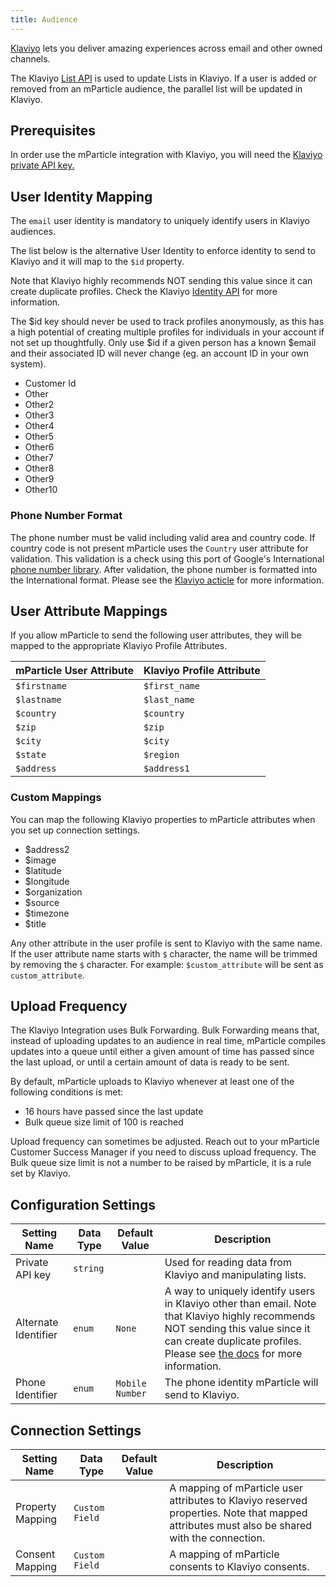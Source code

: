 ```yaml
---
title: Audience
---
```


[Klaviyo](https://www.klaviyo.com/) lets you deliver amazing experiences across email and other owned channels.

The Klaviyo [List API](https://developers.klaviyo.com/en/reference/api-overview) is used to update Lists in Klaviyo. If a user is added or removed from an mParticle audience, the parallel list will be updated in Klaviyo.

## Prerequisites

In order use the mParticle integration with Klaviyo, you will need the [Klaviyo private API key.](https://help.klaviyo.com/hc/en-us/articles/115005062267-How-to-Manage-Your-Account-s-API-Keys)

## User Identity Mapping

The `email` user identity is mandatory to uniquely identify users in Klaviyo audiences.

The list below is the alternative User Identity to enforce identity to send to Klaviyo and it will map to the `$id` property.

Note that Klaviyo highly recommends NOT sending this value since it can create duplicate profiles. Check the Klaviyo [Identity API](https://developers.klaviyo.com/en/docs/getting-started-with-track-and-identify-apis#identify-api) for more information.

The $id key should never be used to track profiles anonymously, as this has a high potential of creating multiple profiles for individuals in your account if not set up thoughtfully. Only use $id if a given person has a known $email and their associated ID will never change (eg. an account ID in your own system).

- Customer Id
- Other
- Other2
- Other3
- Other4
- Other5
- Other6
- Other7
- Other8
- Other9
- Other10

### Phone Number Format

The phone number must be valid including valid area and country code. If country code is not present mParticle uses the `Country` user attribute for validation. 
This validation is a check using this port of Google's International [phone number library](https://github.com/twcclegg/libphonenumber-csharp).
After validation, the phone number is formatted into the International format. Please see the [Klaviyo acticle](https://help.klaviyo.com/hc/en-us/articles/360046055671) for more information.

## User Attribute Mappings

If you allow mParticle to send the following user attributes, they will be mapped to the appropriate Klaviyo Profile Attributes.

mParticle User Attribute |Klaviyo Profile Attribute
|---|---|
`$firstname` |`$first_name` |
`$lastname` |`$last_name` |
`$country` |`$country` |
`$zip` |`$zip` |
`$city` |`$city` |
`$state` |`$region` |
`$address` |`$address1` |

### Custom Mappings

You can map the following Klaviyo properties to mParticle attributes when you set up connection settings.
- $address2
- $image
- $latitude
- $longitude
- $organization
- $source
- $timezone
- $title

Any other attribute in the user profile is sent to Klaviyo with the same name. If the user attribute name starts with `$` character, the name will be trimmed by removing the `$` character. For example: `$custom_attribute` will be sent as `custom_attribute`.

## Upload Frequency

The Klaviyo Integration uses Bulk Forwarding. Bulk Forwarding means that, instead of uploading updates to an audience in real time, mParticle compiles updates into a queue until either a given amount of time has passed since the last upload, or until a certain amount of data is ready to be sent.

By default, mParticle uploads to Klaviyo whenever at least one of the following conditions is met:

* 16 hours have passed since the last update
* Bulk queue size limit of 100 is reached

Upload frequency can sometimes be adjusted. Reach out to your mParticle Customer Success Manager if you need to discuss upload frequency.
The Bulk queue size limit is not a number to be raised by mParticle, it is a rule set by Klaviyo.

## Configuration Settings

Setting Name |Data Type | Default Value | Description
|---|---|---|---|
Private API key| `string`||Used for reading data from Klaviyo and manipulating lists.|
Alternate Identifier|`enum`|`None`|A way to uniquely identify users in Klaviyo other than email. Note that Klaviyo highly recommends NOT sending this value since it can create duplicate profiles. Please see [the docs](https://developers.klaviyo.com/en/docs/getting-started-with-track-and-identify-apis#identify-api) for more information.|
Phone Identifier | `enum`| `Mobile Number`| The phone identity mParticle will send to Klaviyo.|

## Connection Settings

Setting Name |Data Type | Default Value | Description
|---|---|---|---|
Property Mapping|`Custom Field`||A mapping of mParticle user attributes to Klaviyo reserved properties. Note that mapped attributes must also be shared with the connection.|
Consent Mapping|`Custom Field`||A mapping of mParticle consents to Klaviyo consents.|
